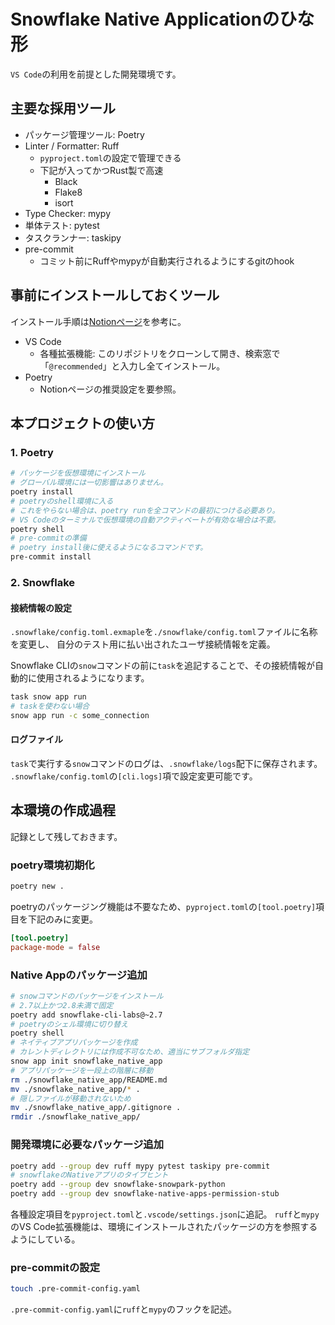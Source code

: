 # Snowflake Native Applicationのひな形
`VS Code`の利用を前提とした開発環境です。

## 主要な採用ツール
- パッケージ管理ツール: Poetry
- Linter / Formatter: Ruff
    - `pyproject.toml`の設定で管理できる
    - 下記が入ってかつRust製で高速
        - Black
        - Flake8
        - isort
- Type Checker: mypy
- 単体テスト: pytest
- タスクランナー: taskipy
- pre-commit
    - コミット前にRuffやmypyが自動実行されるようにするgitのhook

## 事前にインストールしておくツール
インストール手順は[Notionページ](https://www.notion.so/PP-Native-APP-93142f1c62b44e37a15daf6536e2e9ed?pvs=4)を参考に。
- VS Code
    - 各種拡張機能: このリポジトリをクローンして開き、検索窓で「`@recommended`」と入力し全てインストール。
- Poetry
    - Notionページの推奨設定を要参照。

## 本プロジェクトの使い方
### 1. Poetry
```bash
# パッケージを仮想環境にインストール
# グローバル環境には一切影響はありません。
poetry install
# poetryのshell環境に入る
# これをやらない場合は、poetry runを全コマンドの最初につける必要あり。
# VS Codeのターミナルで仮想環境の自動アクティベートが有効な場合は不要。
poetry shell
# pre-commitの準備
# poetry install後に使えるようになるコマンドです。
pre-commit install
```
### 2. Snowflake
#### 接続情報の設定
`.snowflake/config.toml.exmaple`を`./snowflake/config.toml`ファイルに名称を変更し、
自分のテスト用に払い出されたユーザ接続情報を定義。

Snowflake CLIの`snow`コマンドの前に`task`を追記することで、その接続情報が自動的に使用されるようになります。
```bash
task snow app run
# taskを使わない場合
snow app run -c some_connection
```

#### ログファイル
`task`で実行する`snow`コマンドのログは、`.snowflake/logs`配下に保存されます。
`.snowflake/config.toml`の`[cli.logs]`項で設定変更可能です。

## 本環境の作成過程
記録として残しておきます。
### poetry環境初期化
```bash
poetry new .
```
poetryのパッケージング機能は不要なため、`pyproject.toml`の`[tool.poetry]`項目を下記のみに変更。
```toml
[tool.poetry]
package-mode = false
```

### Native Appのパッケージ追加
```bash
# snowコマンドのパッケージをインストール
# 2.7以上かつ2.8未満で固定
poetry add snowflake-cli-labs@~2.7
# poetryのシェル環境に切り替え
poetry shell
# ネイティブアプリパッケージを作成
# カレントディレクトリには作成不可なため、適当にサブフォルダ指定
snow app init snowflake_native_app
# アプリパッケージを一段上の階層に移動
rm ./snowflake_native_app/README.md
mv ./snowflake_native_app/* .
# 隠しファイルが移動されないため
mv ./snowflake_native_app/.gitignore .
rmdir ./snowflake_native_app/
```

### 開発環境に必要なパッケージ追加
```bash
poetry add --group dev ruff mypy pytest taskipy pre-commit
# snowflakeのNativeアプリのタイプヒント
poetry add --group dev snowflake-snowpark-python
poetry add --group dev snowflake-native-apps-permission-stub
```
各種設定項目を`pyproject.toml`と`.vscode/settings.json`に追記。
`ruff`と`mypy`のVS Code拡張機能は、環境にインストールされたパッケージの方を参照するようにしている。

### pre-commitの設定
```bash
touch .pre-commit-config.yaml
```
`.pre-commit-config.yaml`に`ruff`と`mypy`のフックを記述。
